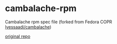 # cambalache-rpm
Cambalache rpm spec file (forked from Fedora COPR [lyessaadi/cambalache](https://copr.fedorainfracloud.org/coprs/lyessaadi/cambalache/))

[original repo](https://gitlab.com/LyesSaadi/spec/tree/master/cambalache)
